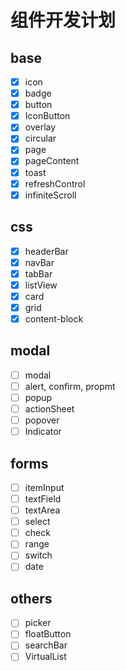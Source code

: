 # 组件开发计划

## base

* [X] icon
* [X] badge
* [X] button
* [X] IconButton
* [X] overlay
* [X] circular
* [X] page
* [X] pageContent
* [X] toast
* [X] refreshControl
* [X] infiniteScroll

## css

* [X] headerBar
* [X] navBar
* [X] tabBar
* [X] listView
* [X] card
* [X] grid
* [X] content-block

## modal

* [ ] modal
* [ ] alert, confirm, propmt
* [ ] popup
* [ ] actionSheet
* [ ] popover
* [ ] Indicator

## forms

* [ ] itemInput
* [ ] textField
* [ ] textArea
* [ ] select
* [ ] check
* [ ] range
* [ ] switch
* [ ] date

## others

* [ ] picker
* [ ] floatButton
* [ ] searchBar
* [ ] VirtualList
